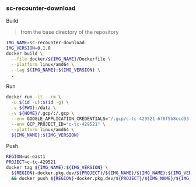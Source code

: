 ### sc-recounter-download

Build

> from the base directory of the repository

```bash
IMG_NAME=sc-recounter-download
IMG_VERSION=0.1.0
docker build \
  --file docker/${IMG_NAME}/Dockerfile \
  --platform linux/amd64 \
  --tag ${IMG_NAME}:${IMG_VERSION} \
  .
```

Run

```bash
docker run -it --rm \
  -u $(id -u):$(id -g) \
  -v ${PWD}:/data \
  -v ${HOME}/.gcp/:/.gcp \
  --env GOOGLE_APPLICATION_CREDENTIALS="/.gcp/c-tc-429521-6f6f5b8ccd93.json" \
  --env GCP_PROJECT_ID="c-tc-429521" \
  --platform linux/amd64 \
  ${IMG_NAME}:${IMG_VERSION}
```

Push

```bash
REGION=us-east1
PROJECT=c-tc-429521
docker tag ${IMG_NAME}:${IMG_VERSION} \
  ${REGION}-docker.pkg.dev/${PROJECT}/${IMG_NAME}/${IMG_NAME}:${IMG_VERSION} \
  && docker push ${REGION}-docker.pkg.dev/${PROJECT}/${IMG_NAME}/${IMG_NAME}:${IMG_VERSION}
```
